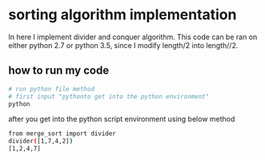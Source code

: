 # sorting algorithm implementation
In here I implement divider and conquer algorithm. This code can be ran on either python 2.7 or python 3.5, since I modify length/2 into length//2.

## how to run my code 
```bash
# run python file method
# first input "pythonto get into the python environment"
python
```
after you get into the python script environment using below method
```bash
from merge_sort import divider
divider([1,7,4,2])
[1,2,4,7]
```